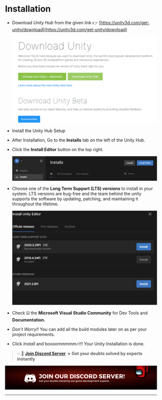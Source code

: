 #  Installation                                                                        


- Download *Unity Hub* from the given link 👉 [https://unity3d.com/get-unity/download](https://unity3d.com/get-unity/download)
    
    ![Download Unity Hub](./Images/downlad_unity_hub.png)
    
- Install the Unity Hub Setup
- After Installation, Go to the **Installs** tab on the left of the Unity Hub.
- Click the **Install Editor** button on the top right.
    
    ![Install Unity Hub](./Images/install_unity_hub.png)
    

  

- Choose one of the **Long Term Support (LTS) versions** to install in your system. LTS versions are bug-free and the team behind the unity supports the software by updating, patching, and maintaining it throughout the lifetime.
    
    ![Unity Editor Installation](./Images/editor.png)
    
- Check ☑️ the **Microsoft Visual Studio Community** for Dev Tools and **Documentation.**
- *Don’t Worry!!* You can add all the build modules later on as per your project requirements.
- Click *Install* and boooommmmm🔥!!! Your Unity Installation is done.

<aside>

> 💡 🚀 **[Join Discord Server](https://discord.gg/J5zDscnzms) → Get your doubts solved by experts instantly**

</aside>

![discord](./Images/discord.png)

---
